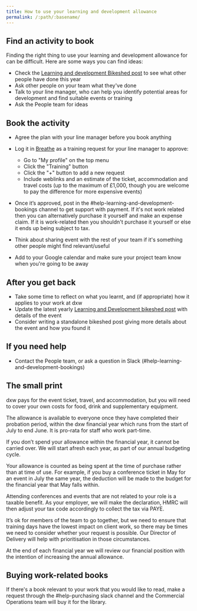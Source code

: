 ```yaml
---
title: How to use your learning and development allowance
permalink: /:path/:basename/
---
```


## Find an activity to book

Finding the right thing to use your learning and development allowance for can be difficult. Here are some
ways you can find ideas:

* Check the
  [Learning and development Bikeshed post](https://bikeshed.dxw.com/?p=13876) to
  see what other people have done this year
* Ask other people on your team what they've done
* Talk to your line manager, who can help you identify potential areas for
  development and find suitable events or training
* Ask the People team for ideas

## Book the activity

* Agree the plan with your line manager before you book anything
* Log it in [Breathe](https://hr.breathehr.com/) as a training request for your
  line manager to approve:

  * Go to "My profile" on the top menu
  * Click the "Training" button
  * Click the "+" button to add a new request
  * Include weblinks and an estimate of the ticket, accommodation and travel
    costs (up to the maximum of £1,000, though you are welcome to pay the
    difference for more expensive events)
* Once it’s approved, post in the #help-learning-and-development-bookings channel
  to get support with payment. If it's not work related then you can alternatively purchase it yourself and make an expense claim. If it is work-related then you shouldn't purchase it yourself or else it ends up being subject to tax.
* Think about sharing event with the rest of your team if it's something other
  people might find relevant/useful
* Add to your Google calendar and make sure your project team know when you're
  going to be away

## After you get back

* Take some time to reflect on what you learnt, and (if appropriate) how it
  applies to your work at dxw
* Update the latest yearly
  [Learning and Development bikeshed post](https://bikeshed.dxw.com/?p=13876)
  with details of the event
* Consider writing a standalone bikeshed post giving more details about the
  event and how you found it

## If you need help

* Contact the People team, or ask a question in Slack
  (#help-learning-and-development-bookings)

## The small print

dxw pays for the event ticket, travel, and accommodation, but you will need to
cover your own costs for food, drink and supplementary equipment.

The allowance is available to everyone once they have completed their probation
period, within the dxw financial year which runs from the start of July to end
June. It is pro-rata for staff who work part-time.

If you don’t spend your allowance within the financial year, it cannot be
carried over. We will start afresh each year, as part of our annual budgeting
cycle.

Your allowance is counted as being spent at the time of purchase rather than at
time of use. For example, if you buy a conference ticket in May for an event in
July the same year, the deduction will be made to the budget for the financial
year that May falls within.

Attending conferences and events that are not related to your role is a taxable
benefit. As your employer, we will make the declaration, HMRC will then adjust
your tax code accordingly to collect the tax via PAYE.

It’s ok for members of the team to go together, but we need to ensure that
training days have the lowest impact on client work, so there may be times we
need to consider whether your request is possible. Our Director of Delivery will
help with prioritisation in those circumstances.

At the end of each financial year we will review our financial position with the
intention of increasing the annual allowance.

## Buying work-related books

If there's a book relevant to your work that you would like to read, make a request through the #help-purchasing slack channel and the Commercial Operations team will buy it for the library.